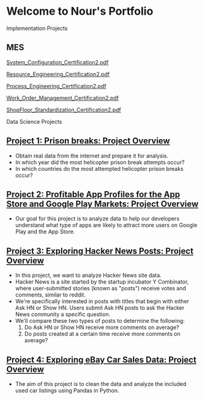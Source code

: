 # Welcome to Nour's Portfolio

Implementation Projects
## MES
[System_Configuration_Certification2.pdf](https://github.com/user-attachments/files/20836723/System_Configuration_Certification2.pdf)

[Resource_Engineering_Certification2.pdf](https://github.com/user-attachments/files/20836727/Resource_Engineering_Certification2.pdf)

[Process_Engineering_Certification2.pdf](https://github.com/user-attachments/files/20836681/Process_Engineering_Certification2.pdf)

[Work_Order_Management_Certification2.pdf](https://github.com/user-attachments/files/20836728/Work_Order_Management_Certification2.pdf)

[ShopFloor_Standardization_Certification2.pdf](https://github.com/user-attachments/files/20836730/ShopFloor_Standardization_Certification2.pdf)

Data Science Projects

## [Project 1: Prison breaks: Project Overview](https://github.com/NourKhawaled/Nour_Portfolio-/blob/main/Project_1.ipynb)
* Obtain real data from the internet and prepare it for analysis.
* In which year did the most helicopter prison break attempts occur?
* In which countries do the most attempted helicopter prison breaks occur?

## [Project 2: Profitable App Profiles for the App Store and Google Play Markets: Project Overview](https://github.com/NourKhawaled/Nour_Portfolio-/blob/main/Project_2.ipynb)
* Our goal for this project is to analyze data to help our developers understand what type of apps are likely to attract more users on Google Play and the App Store.

## [Project 3: Exploring Hacker News Posts: Project Overview](https://github.com/NourKhawaled/Nour_Portfolio-/blob/main/Project_3_Hacker_News.ipynb)
* In this project, we want to analyze Hacker News site data.
* Hacker News is a site started by the startup incubator Y Combinator, where user-submitted stories (known as "posts") receive votes and comments, similar to reddit.
* We're specifically interested in posts with titles that begin with either Ask HN or Show HN. Users submit Ask HN posts to ask the Hacker News community a specific question.
* We'll compare these two types of posts to determine the following:
  1. Do Ask HN or Show HN receive more comments on average?
  2. Do posts created at a certain time receive more comments on average?

## [Project 4: Exploring eBay Car Sales Data: Project Overview](....)
* The aim of this project is to clean the data and analyze the included used car listings using Pandas in Python.
